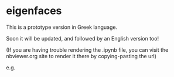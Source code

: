 # eigenfaces

This is a prototype version in Greek language.

Soon it will be updated, and followed by an English version too!


(If you are having trouble rendering the .ipynb file, you can visit the nbviewer.org site to render it there by copying-pasting the url)

e.g.  
